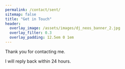 ```yaml
---
permalink: /contact/sent/
sitemap: false
title: "Get in Touch"
header:
  overlay_image: /assets/images/dj_neos_banner_2.jpg
  overlay_filter: 0.3
  overlay_padding: 12.5em 0 1em
---
```


Thank you for contacting me.

I will reply back within 24 hours.
